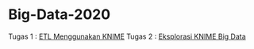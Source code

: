 # Big-Data-2020

Tugas 1 : [ETL Menggunakan KNIME](https://github.com/alifialyaa/Big-Data-2020/tree/master/Tugas_1-ETL)
Tugas 2 : [Eksplorasi KNIME Big Data](https://github.com/alifialyaa/Big-Data-2020/tree/master/Tugas_2-EksplorasiKNIME)
